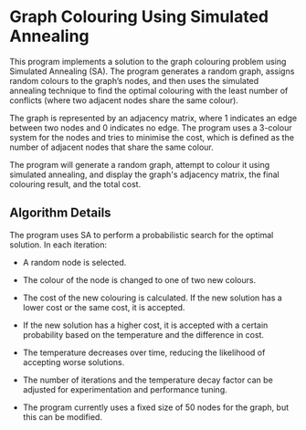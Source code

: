 

# Graph Colouring Using Simulated Annealing

This program implements a solution to the graph colouring problem using Simulated Annealing (SA). The program generates a random graph, assigns random colours to the graph’s nodes, and then uses the
simulated annealing technique to find the optimal colouring with the least number of conflicts (where two adjacent nodes share the same colour).

The graph is represented by an adjacency matrix, where 1 indicates an edge between two nodes and 0 indicates no edge. The program uses a 3-colour system for the nodes and tries to minimise the cost,
which is defined as the number of adjacent nodes that share the same colour.   

The program will generate a random graph, attempt to colour it using simulated annealing, and display the graph's adjacency matrix, the final colouring result, and the total cost.



## Algorithm Details

The program uses SA to perform a probabilistic search for the optimal solution. In each iteration:

- A random node is selected.
- The colour of the node is changed to one of two new colours.
- The cost of the new colouring is calculated. If the new solution has a lower cost or the same cost, it is accepted.
- If the new solution has a higher cost, it is accepted with a certain probability based on the temperature and the difference in cost.
- The temperature decreases over time, reducing the likelihood of accepting worse solutions.


- The number of iterations and the temperature decay factor can be adjusted for experimentation and performance tuning.
- The program currently uses a fixed size of 50 nodes for the graph, but this can be modified.



